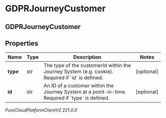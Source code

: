 # GDPRJourneyCustomer

## GDPRJourneyCustomer

## Properties

|Name | Type | Description | Notes|
|------------ | ------------- | ------------- | -------------|
| **type** | str | The type of the customerId within the Journey System (e.g. cookie). Required if &#x60;id&#x60; is defined. | [optional] |
| **id** | str | An ID of a customer within the Journey System at a point-in-time. Required if &#x60;type&#x60; is defined. | [optional] |



_PureCloudPlatformClientV2 221.0.0_
